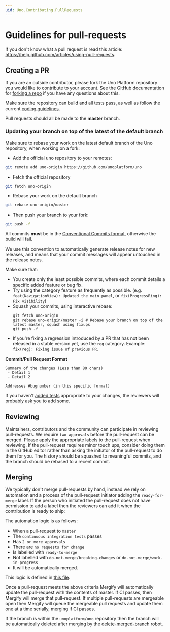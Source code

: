 ```yaml
---
uid: Uno.Contributing.PullRequests
---
```


# Guidelines for pull-requests

If you don't know what a pull request is read this article: https://help.github.com/articles/using-pull-requests. 

## Creating a PR

If you are an outside contributor, please fork the Uno Platform repository you would like to contribute to your account. See the GitHub documentation for [forking a repo](https://help.github.com/articles/fork-a-repo/) if you have any questions about this.

Make sure the repository can build and all tests pass, as well as follow the current [coding guidelines](code-style.md).

Pull requests should all be made to the **master** branch.

### Updating your branch on top of the latest of the default branch

Make sure to rebase your work on the latest default branch of the Uno repository, when working on a fork:
- Add the official uno repository to your remotes:
```bash
git remote add uno-origin https://github.com/unoplatform/uno
```
- Fetch the official repository
```bash
git fetch uno-origin
```
- Rebase your work on the default branch
```bash
git rebase uno-origin/master
```
- Then push your branch to your fork:
```bash
git push -f
```

All commits **must** be in the [Conventional Commits format](../../uno-development/git-conventional-commits.md), otherwise the build will fail.

We use this convention to automatically generate release notes for new releases, and means that your commit messages will appear untouched in the release notes.

Make sure that:
- You create only the least possible commits, where each commit details a specific added feature or bug fix.
- Try using the category feature as frequently as possible. (e.g. `feat(NavigationView): Updated the main panel`, or `fix(ProgressRing): Fix visibility`)
- Squash your commits, using interactive rebase:
   ```
   git fetch uno-origin
   git rebase uno-origin/master -i # Rebase your branch on top of the latest master, squash using fixups
   git push -f
   ```
- If you're fixing a regression introduced by a PR that has not been released in a stable version yet, use the `reg` category. Example: `fix(reg): Fixing issue of previous PR`.

**Commit/Pull Request Format**

```
Summary of the changes (Less than 80 chars)
 - Detail 1
 - Detail 2

Addresses #bugnumber (in this specific format)
```

If you haven't [added tests](creating-tests.md) appropriate to your changes, the reviewers will probably ask you to add some.

## Reviewing

Maintainers, contributors and the community can participate in reviewing pull-requests. We require `two approvals` before the pull-request can be merged. Please apply the appropriate labels to the pull-request when reviewing. If the pull-request requires minor touch ups, consider doing them in the GitHub editor rather than asking the initiator of the pull-request to do them for you.
The history should be squashed to meaningful commits, and the branch should be rebased to a recent commit.

## Merging

We typically don't merge pull-requests by hand, instead we rely on automation and a process of the pull-request initiator adding the `ready-for-merge` label. If the person who initiated the pull-request does not have permission to add a label then the reviewers can add it when the contribution is ready to ship:

The automation logic is as follows:
- When a pull-request to `master`
- The `continuous integration tests` passes
- Has `2 or more approvals`
- There are `no requests for change`
- Is labelled with `ready-to-merge`
- Not labelled with `do-not-merge/breaking-changes` or `do-not-merge/work-in-progress`
- It will be automatically merged.

This logic is defined in [this file](https://github.com/unoplatform/Uno/blob/master/.mergify.yml).

Once a pull-request meets the above criteria Mergify will automatically update the pull-request with the contents of master. If CI passes, then Mergify will merge that pull-request. If multiple pull-requests are mergeable open then Mergify will queue the mergeable pull requests and update them one at a time serially, merging if CI passes.

If the branch is within the `unoplatform/uno` repository then the branch will be automatically deleted after merging by the [delete-merged-branch](https://github.com/apps/delete-merged-branch) robot.

